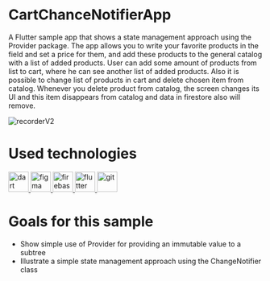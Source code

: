 # CartChanceNotifierApp
A Flutter sample app that shows a state management approach using the Provider package. The app allows you to write your favorite products in the field and set a price for them, and add these products to the general catalog with a list of added products. User can add some amount of products from list to cart, where he can see another list of added products. Also it is possible to change list of products in cart and delete chosen item from catalog.
Whenever you delete product from catalog, the screen changes its UI and this item disappears from catalog and data in firestore also will remove.

![recorderV2](https://user-images.githubusercontent.com/32728226/158661691-f730413a-ba9c-4594-94f3-23968efd0d73.gif)


# Used technologies
<p align="left"> <a href="https://dart.dev" target="_blank" rel="noreferrer"> <img src="https://www.vectorlogo.zone/logos/dartlang/dartlang-icon.svg" alt="dart" width="40" height="40"/> </a> <a href="https://www.figma.com/" target="_blank" rel="noreferrer"> <img src="https://www.vectorlogo.zone/logos/figma/figma-icon.svg" alt="figma" width="40" height="40"/> </a> <a href="https://firebase.google.com/" target="_blank" rel="noreferrer"> <img src="https://www.vectorlogo.zone/logos/firebase/firebase-icon.svg" alt="firebase" width="40" height="40"/> </a> <a href="https://flutter.dev" target="_blank" rel="noreferrer"> <img src="https://www.vectorlogo.zone/logos/flutterio/flutterio-icon.svg" alt="flutter" width="40" height="40"/> </a> <a href="https://git-scm.com/" target="_blank" rel="noreferrer"> <img src="https://www.vectorlogo.zone/logos/git-scm/git-scm-icon.svg" alt="git" width="40" height="40"/> </a> </p>

# Goals for this sample
- Show simple use of Provider for providing an immutable value to a subtree
- Illustrate a simple state management approach using the ChangeNotifier class
